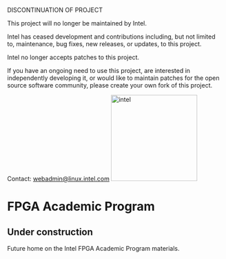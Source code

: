 DISCONTINUATION OF PROJECT

This project will no longer be maintained by Intel.

Intel has ceased development and contributions including, but not limited to, maintenance, bug fixes, new releases, or updates, to this project.  

Intel no longer accepts patches to this project.

If you have an ongoing need to use this project, are interested in independently developing it, or would like to maintain patches for the open source software community, please create your own fork of this project.  

Contact: webadmin@linux.intel.com
<img src="https://avatars0.githubusercontent.com/u/17888862?s=200&amp;v=4" alt="intel" width="200" height="200" />

# FPGA Academic Program

## Under construction

Future home on the Intel FPGA Academic Program materials.
